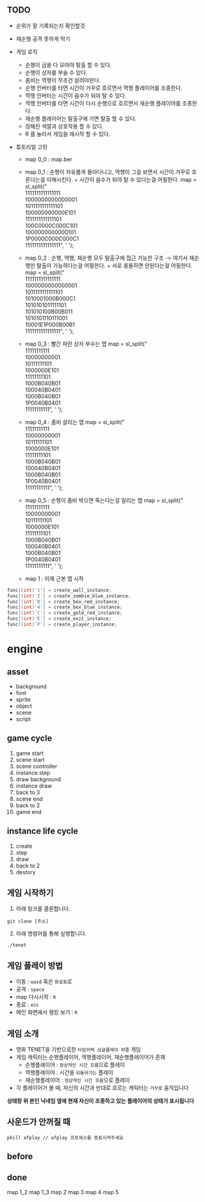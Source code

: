 
## TODO

* 순위가 잘 기록되는지 확인할것
* 재순행 공격 못하게 막기

* 게임 로직
	* 순행이 금을 다 모아야 탈출 할 수 있다.
	* 순행이 상자를 부술 수 있다.
	* 좀비는 역행이 무조건 살려야한다.
	* 순행 인버터를 타면 시간이 거꾸로 흐르면서 역행 플레이어를 조종한다.
	* 역행 인버터는 시간이 음수가 되야 탈 수 있다.
	* 역행 인버터를 타면 시간이 다시 순행으로 흐르면서 재순행 플레이어를 조종한다.
	* 재순행 플레이어는 탈출구에 가면 탈출 할 수 있다.
	* 정해진 색깔과 상호작용 할 수 있다.
	* R 를 눌러서 게임을 재시작 할 수 있다.

* 튜토리얼 고민
	* map 0_0 : map.ber
	* map 0_1 : 순행이 자유롭게 돌아다니고, 역행이 그걸 보면서 시간이 거꾸로 흐른다는걸 이해시킨다. + 시간이 음수가 되야 탈 수 있다는걸 어필한다.
	map = sl_split("\
1111111111111111 \
1000000000000001 \
1011111111111101 \
100000000000E101 \
1111111111111101 \
100C0000C000C101 \
1000000000000101 \
1P0000C000C000C1 \
1111111111111111", ' ');

	* map 0_2 : 순행, 역행, 재순행 모두 탈출구에 접근 가능한 구조 -> 여기서 재순행만 탈출이 가능하다는걸 어필한다. + 서로 충돌하면 안된다는걸 어필한다.
	map = sl_split("\
1111111111111111 \
1000000000000001 \
1011111111111101 \
1010001000B000C1 \
1010101011111101 \
101010100B00B011 \
1010101110111001 \
10001E1P000B00B1 \
1111111111111111", ' ');

	* map 0_3 : 빨간 파란 상자 부수는 맵
	map = sl_split("\
11111111111 \
10000000001 \
10111111101 \
1000000E101 \
11111111101 \
1000B040B01 \
100040B0401 \
1000B040B01 \
1P0040B0401 \
11111111111", ' ');

	* map 0_4 : 좀비 살리는 맵
	map = sl_split("\
11111111111 \
10000000001 \
10111111101 \
1000000E101 \
11111111101 \
1000B040B01 \
100040B0401 \
1000B040B01 \
1P0040B0401 \
11111111111", ' ');

	* map 0_5 : 순행이 좀비 박으면 죽는다는걸 알리는 맵
	map = sl_split("\
11111111111 \
10000000001 \
10111111101 \
1000000E101 \
11111111101 \
1000B040B01 \
100040B0401 \
1000B040B01 \
1P0040B0401 \
11111111111", ' ');

	* map 1 : 이제 근본 맵 시작

```c
func[(int)'1'] = create_wall_instance;
func[(int)'Z'] = create_zombie_blue_instance;
func[(int)'B'] = create_box_red_instance;
func[(int)'4'] = create_box_blue_instance;
func[(int)'C'] = create_gold_red_instance;
func[(int)'E'] = create_exit_instance;
func[(int)'P'] = create_player_instance;
```

# engine

## asset

* background
* font
* sprite
* object
* scene
* script

## game cycle

1. game start
2. scene start
3. scene controller
4. instance step
5. draw background
6. instance draw
7. back to 3
8. scene end
9. back to 2
10. game end


## instance life cycle

1. create
2. step
3. draw
4. back to 2
5. destory

## 게임 시작하기
1. 아래 링크를 클론합니다.
```
git clone [주소]
```
2. 아래 명령어를 통해 실행합니다.
```
./tenet
```

## 게임 플레이 방법
* 이동 : `wasd` 혹은 `화살표`로
* 공격 : `space`
* map 다시시작 : `R`
* 종료 : `esc`
* 메인 화면에서 랭킹 보기 : `R`

## 게임 소개
* 영화 TENET을 기반으로한 `타임어택 싱글플레이 퍼즐` 게임
* 게임 캐릭터는 순행플레이어, 역행플레이어, 재순행플레이어가 존재
	* 순행플레이어 : `정상적인 시간 흐름`으로 플레이
	* 역행플레이어 : 시간을 `되돌아가는` 플레이
	* 재순행플레이어 : `정상적인 시간 흐름`으로 플레이
* 각 플레이어가 볼 때, 자신의 시간과 반대로 흐르는 캐릭터는 `거꾸로` 움직입니다

**상태창 위 본인 닉네임 옆에 현재 자신이 조종하고 있는 플레이어의 상태가 표시됩니다**

## 사운드가 안꺼질 때
```
pkill afplay // afplay 프로세스를 종료시켜주세요
```

## before

## done
map 1_2
map 1_3
map 2
map 3
map 4
map 5
